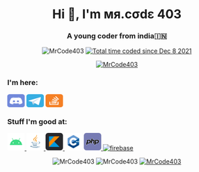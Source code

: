<h1 align="center">Hi 👋, I'm мя.cσdε 403</h1>
<h3 align="center">A young coder from india🇮🇳</h3>

<p align="center"> <img src="https://komarev.com/ghpvc/?username=MrCode403&label=Profile%20views&color=0e75b6&style=flat" alt="MrCode403" /> <a href="https://wakatime.com/@850e9775-0575-4d9c-a4a2-49f5357fd384"><img src="https://wakatime.com/badge/user/@850e9775-0575-4d9c-a4a2-49f5357fd384.svg" alt="Total time coded since Dec 8 2021" /></a> </a> </p>

<p align="center"> <a href="https://github.com/ryo-ma/github-profile-trophy"><img src="https://github-profile-trophy.vercel.app/?username=MrCode403&row=1" alt="MrCode403" /></a> </p>



<h3 align="left">I'm here:</h3>
<p align="left">
<a href="https://discordapp.com/users/442551893638512660" target="blank"><img align="center" src="https://raw.githubusercontent.com/edent/SuperTinyIcons/master/images/svg/discord.svg" alt="9613353" height="30" width="40" /></a>
<a href="https://t.me/MrCode_403" target="blank"><img align="center" src="https://raw.githubusercontent.com/edent/SuperTinyIcons/master/images/svg/telegram.svg" alt="9613353" height="30" width="40" /></a>
<a href="https://stackoverflow.com/users/9613353" target="blank"><img align="center" src="https://raw.githubusercontent.com/edent/SuperTinyIcons/master/images/svg/stackoverflow.svg" alt="9613353" height="30" width="40" /></a>
</p>

<h3 align="left">Stuff I'm good at:</h3>
<p align="left">

<a href="https://developer.android.com" target="_blank"> <img src="https://raw.githubusercontent.com/edent/SuperTinyIcons/master/images/svg/android.svg" alt="android" width="40" height="40"/> </a>
<a href="https://www.java.com" target="_blank"> <img src="https://raw.githubusercontent.com/edent/SuperTinyIcons/master/images/svg/java.svg" alt="java" width="40" height="40"/> </a>
<a href="https://kotlinlang.org" target="_blank"> <img src="https://raw.githubusercontent.com/edent/SuperTinyIcons/master/images/svg/kotlin.svg" alt="kotlin" width="40" height="40"/> </a>
<a href="https://www.cplusplus.org/" target="_blank"><img src="https://raw.githubusercontent.com/edent/SuperTinyIcons/master/images/svg/cplusplus.svg" alt="cpp" height="40" width="40" /></a>
<a href="https://www.php.com" target="_blank"> <img src="https://raw.githubusercontent.com/edent/SuperTinyIcons/master/images/svg/php.svg" alt="php" width="40" height="40"/> </a>
<a href="https://firebase.google.com/" target="_blank"> <img src="https://www.vectorlogo.zone/logos/firebase/firebase-icon.svg" alt="firebase" width="40" height="40"/> </a>
</p>

<p align="center">
<img src="https://github-readme-stats.vercel.app/api?username=MrCode403&show_icons=true&count_private=true&bg_color=00000000&text_color=808080&hide_border=true" alt="MrCode403" />
<img src="https://github-readme-streak-stats.herokuapp.com?user=MrCode403&theme=onedark&hide_border=true&background=00000000&stroke=80808080" alt="MrCode403" />
 <a href="https://wakatime.com/@MrCode403"> <img src="https://github-readme-stats.vercel.app/api/wakatime?username=MrCode403&show_icons=true&layout=compact&bg_color=00000000&text_color=808080&hide_border=true" alt="MrCode403" /> </a>
</p>
